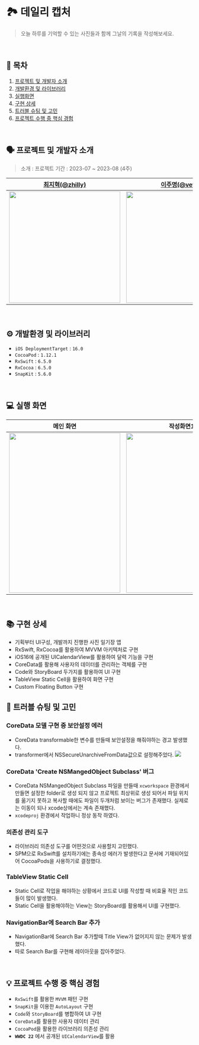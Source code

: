 # 🏞️ 데일리 캡처
>오늘 하루를 기억할 수 있는 사진들과 함께 그날의 기록을 작성해보세요.

<br>

## 📜 목차
1. [프로젝트 및 개발자 소개](#-프로젝트-및-개발자-소개)
2. [개발환경 및 라이브러리](#-개발환경-및-라이브러리)
3. [실행화면](#-실행-화면)
4. [구현 상세](#-구현-상세)
5. [트러블 슈팅 및 고민](#-트러블-슈팅-및-고민)
6. [프로젝트 수행 중 핵심 경험](#-프로젝트-수행-중-핵심-경험)

<br>

## 🗣 프로젝트 및 개발자 소개
>소개 : 
프로젝트 기간 : 2023-07 ~ 2023-08 (4주)

|[최지혁(@zhilly)](https://github.com/zhilly11)|[이주명(@vetto)](https://github.com/vetto)|
|:---:|:---:|
|<img src = "https://i.imgur.com/LI4k2B7.jpg" width=300 height=300>|<img src = "https://cdn.discordapp.com/attachments/535779947118329866/1055718870951940146/1671110054020-0.jpg" width=300 height=300>|


<br>

## ⚙️ 개발환경 및 라이브러리
- `iOS DeploymentTarget` : `16.0`
- `CocoaPod` : `1.12.1`
- `RxSwift` : `6.5.0`
- `RxCocoa` : `6.5.0`
- `SnapKit` : `5.6.0`

<br>

## 💻 실행 화면

| 메인 화면 | 작성화면1 | 작성화면2 | 검색화면 |
| :--------: | :--------: | :--------: | :--------: | 
| <img src = "https://hackmd.io/_uploads/S1fVZOv32.png" width=300 height=430> | <img src = "https://hackmd.io/_uploads/H193f_D2h.jpg" width=300 height=430> | <img src = "https://hackmd.io/_uploads/HJqJ7OP22.jpg" width=300 height=430> | <img src = "https://hackmd.io/_uploads/HkNlm_vhn.png" width=300 height=430> |


<br>

## 📚 구현 상세
- 기획부터 UI구성, 개발까지 진행한 사진 일기장 앱
- RxSwift, RxCocoa를 활용하여 MVVM 아키텍처로 구현
- iOS16에 공개된 UICalendarView를 활용하여 달력 기능을 구현
- CoreData를 활용해 사용자의 데이터를 관리하는 객체를 구현
- Code와 StoryBoard 두가지를 활용하여 UI 구현
- TableView Static Cell을 활용하여 화면 구현
- Custom Floating Button 구현

## 🎯 트러블 슈팅 및 고민
### CoreData 모델 구현 중 보안설정 에러 
- CoreData transformable한 변수를 만들때 보안설정을 해줘야하는 경고 발생했다.
- transformer에서 NSSecureUnarchiveFromData값으로 설정해주었다.
![](https://hackmd.io/_uploads/HkXsS_w2h.png)

### CoreData 'Create NSMangedObject Subclass' 버그
- CoreData NSMangedObject Subclass 파일을 만들때 `xcworkspace` 환경에서 만들면 설정한 folder로 생성 되지 않고 프로젝트 최상위로 생성 되어서 파일 위치를 옮기지 못하고 복사할 때에도 파일이 두개처럼 보이는 버그가 존재했다. 실제로는 이동이 되나 xcode상에서는 계속 존재했다.
- `xcodeproj` 환경에서 작업하니 정상 동작 하였다.

### 의존성 관리 도구
- 라이브러리 의존성 도구를 어떤것으로 사용할지 고민했다.
- SPM으로 RxSwift를 설치하기에는 종속성 에러가 발생한다고 문서에 기재되어있어 CocoaPods을 사용하기로 결정했다.

### TableView Static Cell
- Static Cell로 작업을 해야하는 상황에서 코드로 UI를 작성할 때 비효율 적인 코드들이 많이 발생했다.
- Static Cell을 활용해야하는 View는 StoryBoard를 활용해서 UI를 구현했다.

### NavigationBar에 Search Bar 추가
- NavigationBar에 Search Bar 추가할때 Title View가 없어지지 않는 문제가 발생했다.
- 따로 Search Bar를 구현해 레이아웃을 잡아주었다.

<br>

## 💡 프로젝트 수행 중 핵심 경험

- `RxSwift`를 활용한 `MVVM` 패턴 구현
- `SnapKit`을 이용한 `AutoLayout` 구현
- `Code`와 `StoryBoard`를 병합하여 UI 구현
- `CoreData`를 활용한 사용자 데이터 관리
- `CocoaPod`을 활용한 라이브러리 의존성 관리
- **`WWDC 22`** 에서 공개된 `UICalendarView`를 활용
